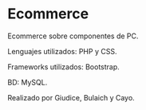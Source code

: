 # Ecommerce
Ecommerce sobre componentes de PC.

Lenguajes utilizados: PHP y CSS.

Frameworks utilizados: Bootstrap.

BD: MySQL.

Realizado por Giudice, Bulaich y Cayo.
